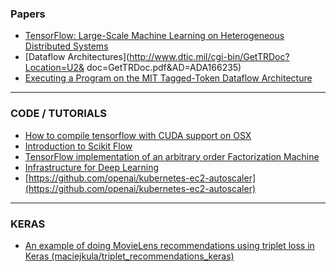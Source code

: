 ### Papers
* [TensorFlow: Large-Scale Machine Learning on Heterogeneous Distributed Systems](http://download.tensorflow.org/paper/whitepaper2015.pdf)
* [Dataflow Architectures](http://www.dtic.mil/cgi-bin/GetTRDoc?Location=U2&
doc=GetTRDoc.pdf&AD=ADA166235)
* [Executing a Program on the MIT Tagged-Token Dataflow Architecture](http://csg.csail.mit.edu/pubs/memos/Memo-271/Memo-271.pdf)

---

### CODE / TUTORIALS
* [How to compile tensorflow with CUDA support on OSX](https://medium.com/@fabmilo/how-to-compile-tensorflow-with-cuda-support-on-osx-fd27108e27e1#.p7zarw5nq)
* [Introduction to Scikit Flow](http://terrytangyuan.github.io/2016/03/14/scikit-flow-intro/) 
* [TensorFlow implementation of an arbitrary order Factorization Machine](https://github.com/geffy/tffm)
* [Infrastructure for Deep Learning](https://openai.com/blog/infrastructure-for-deep-learning/)
* [https://github.com/openai/kubernetes-ec2-autoscaler](https://github.com/openai/kubernetes-ec2-autoscaler)

---

### KERAS
* [An example of doing MovieLens recommendations using triplet loss in Keras (maciejkula/triplet_recommendations_keras)](https://github.com/maciejkula/triplet_recommendations_keras)
